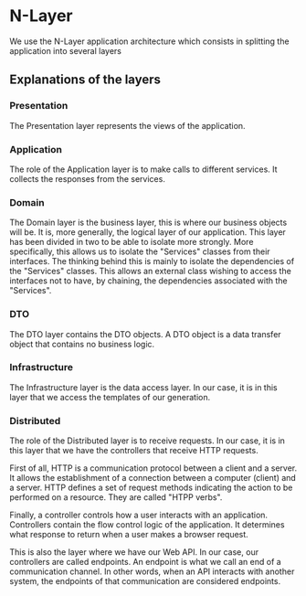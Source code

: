 # N-Layer

We use the N-Layer application architecture which consists in splitting the application into several layers

## Explanations of the layers

### Presentation
The Presentation layer represents the views of the application.

### Application
The role of the Application layer is to make calls to different services. It collects the responses from the services.

### Domain
The Domain layer is the business layer, this is where our business objects will be. It is, more generally, the logical layer of our application. This layer has been divided in two to be able to isolate more strongly. More specifically, this allows us to isolate the "Services" classes from their interfaces. The thinking behind this is mainly to isolate the dependencies of the "Services" classes. This allows an external class wishing to access the interfaces not to have, by chaining, the dependencies associated with the "Services".

### DTO
The DTO layer contains the DTO objects. A DTO object is a data transfer object that contains no business logic.

### Infrastructure
The Infrastructure layer is the data access layer. In our case, it is in this layer that we access the templates of our generation.

### Distributed
The role of the Distributed layer is to receive requests. In our case, it is in this layer that we have the controllers that receive HTTP requests.

First of all, HTTP is a communication protocol between a client and a server. It allows the establishment of a connection between a computer (client) and a server. HTTP defines a set of request methods indicating the action to be performed on a resource. They are called "HTPP verbs".

Finally, a controller controls how a user interacts with an application. Controllers contain the flow control logic of the application. It determines what response to return when a user makes a browser request. 

This is also the layer where we have our Web API. In our case, our controllers are called endpoints. An endpoint is what we call an end of a communication channel. In other words, when an API interacts with another system, the endpoints of that communication are considered endpoints. 